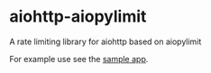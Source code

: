 # aiohttp-aiopylimit
A rate limiting library for aiohttp based on aiopylimit

For example use see the [sample app](sample_app/simple.py).

